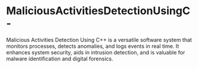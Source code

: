 # MaliciousActivitiesDetectionUsingC-
Malicious Activities Detection Using C++ is a versatile software system that monitors processes, detects anomalies, and logs events in real time. It enhances system security, aids in intrusion detection, and is valuable for malware identification and digital forensics.
